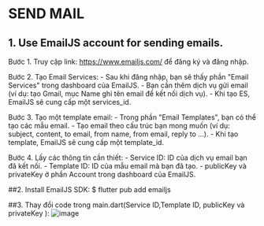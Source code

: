 # SEND MAIL

## 1. Use EmailJS account for sending emails.
Bước 1. Truy cập link: https://www.emailjs.com/ để đăng ký và đăng nhập.

Bước 2. Tạo Email Services:
    - Sau khi đăng nhập, bạn sẽ thấy phần "Email Services" trong dashboard của EmailJS. 
    - Bạn cần thêm dịch vụ gửi email (ví dụ: tạo Gmail, mục Name ghi tên email để kết nối dịch vụ).
    - Khi tạo ES, EmailJS sẽ cung cấp một services_id.
    
Bước 3. Tạo một template email:
    - Trong phần "Email Templates", bạn có thể tạo các mẫu email. 
    - Tạo email theo cấu trúc bạn mong muốn (ví dụ: subject, content, to email, from name, from email, reply to ...).
    - Khi tạo template, EmailJS sẽ cung cấp một template_id.
    
Bước 4. Lấy các thông tin cần thiết:
    - Service ID: ID của dịch vụ email bạn đã kết nối.
    - Template ID: ID của mẫu email mà bạn đã tạo.
    - publicKey và privateKey ở phần Account trong dashboard của EmailJS.

##2. Install EmailJS SDK: $ flutter pub add emailjs

##3. Thay đổi code trong main.dart(Service ID,Template ID, publicKey và privateKey ):
![image](https://github.com/user-attachments/assets/9551fbd1-b769-49f3-8cfe-d41dd229c776)



